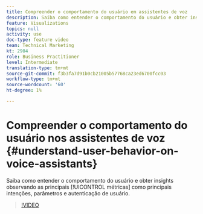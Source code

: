 ```yaml
---
title: Compreender o comportamento do usuário em assistentes de voz
description: Saiba como entender o comportamento do usuário e obter insights observando métricas principais, como principais intenções, parâmetros e autenticação de usuário.
feature: Visualizations
topics: null
activity: use
doc-type: feature video
team: Technical Marketing
kt: 2904
role: Business Practitioner
level: Intermediate
translation-type: tm+mt
source-git-commit: f3b3fa7d91b0cb21005b57768ca23ed6700fcc03
workflow-type: tm+mt
source-wordcount: '60'
ht-degree: 1%

---
```



# Compreender o comportamento do usuário nos assistentes de voz {#understand-user-behavior-on-voice-assistants}

Saiba como entender o comportamento do usuário e obter insights observando as principais [!UICONTROL métricas] como principais intenções, parâmetros e autenticação de usuário.

>[!VIDEO](https://video.tv.adobe.com/v/27227/?quality=9)

